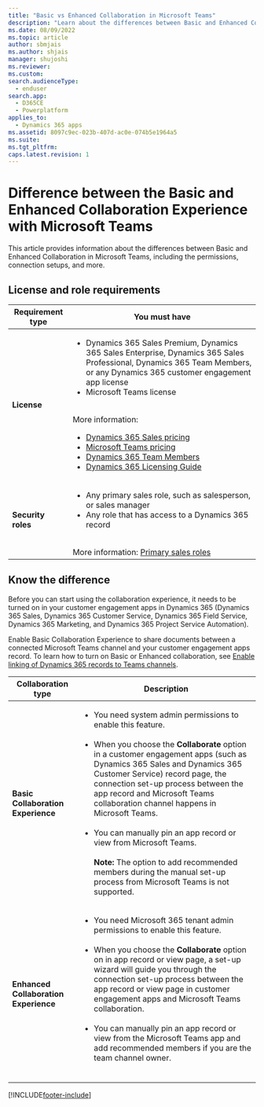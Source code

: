 ```yaml
---
title: "Basic vs Enhanced Collaboration in Microsoft Teams"
description: "Learn about the differences between Basic and Enhanced Collaboration in Microsoft Teams, including the permissions, connection setups, and more."
ms.date: 08/09/2022
ms.topic: article
author: sbmjais
ms.author: shjais
manager: shujoshi
ms.reviewer: 
ms.custom: 
search.audienceType: 
  - enduser
search.app: 
  - D365CE
  - Powerplatform
applies_to: 
  - Dynamics 365 apps
ms.assetid: 8097c9ec-023b-407d-ac0e-074b5e1964a5
ms.suite: 
ms.tgt_pltfrm: 
caps.latest.revision: 1
---
```

# Difference between the Basic and Enhanced Collaboration Experience with Microsoft Teams 

This article provides information about the differences between Basic and Enhanced Collaboration in Microsoft Teams, including the permissions, connection setups, and more.

## License and role requirements

| Requirement type | You must have |
|-----------------------|---------|
| **License** | <ul><li>Dynamics 365 Sales Premium, Dynamics 365 Sales Enterprise, Dynamics 365 Sales Professional, Dynamics 365 Team Members, or any Dynamics 365 customer engagement app license</li> <li>Microsoft Teams license</li></ul>  <br>More information: <ul><li>[Dynamics 365 Sales pricing](https://dynamics.microsoft.com/sales/pricing/)</li><li>[Microsoft Teams pricing](https://www.microsoft.com/microsoft-teams/compare-microsoft-teams-options?activetab=pivot:primaryr2&rtc=1)</li><li>[Dynamics 365 Team Members](/dynamics365/get-started/team-members-license)</li><li>[Dynamics 365 Licensing Guide](https://go.microsoft.com/fwlink/?LinkId=866544&clcid=0x409)</li></ul> |
| **Security roles** | <ul><li>Any primary sales role, such as salesperson, or sales manager</li><li>Any role that has access to a Dynamics 365 record</li></ul> <br>  More information: [Primary sales roles](security-roles-for-sales.md#primary-sales-roles)|

## Know the difference

Before you can start using the collaboration experience, it needs to be turned on in your customer engagement apps in Dynamics 365 (Dynamics 365 Sales, Dynamics 365 Customer Service, Dynamics 365 Field Service, Dynamics 365 Marketing, and Dynamics 365 Project Service Automation). 


Enable Basic Collaboration Experience to share documents between a connected Microsoft Teams channel and your customer engagement apps record. To learn how to turn on Basic or Enhanced collaboration, see [Enable linking of Dynamics 365 records to Teams channels](enable-record-linking.md).

 
|Collaboration type  |Description  |
|---------|---------|
|**Basic Collaboration Experience**     |  <ul><li>You need system admin permissions to enable this feature.</li><br/>  <li>When you choose the **Collaborate** option in a customer engagement apps (such as Dynamics 365 Sales and Dynamics 365 Customer Service) record page, the connection set-up process between the app record and Microsoft Teams collaboration channel happens in Microsoft Teams.</li><br/> <li>You can manually pin an app record or view from Microsoft Teams. <br/> <br/>**Note:** The option to add recommended members during the manual set-up process from Microsoft Teams is not supported.  </li></ul>       |
|**Enhanced Collaboration Experience**    | <ul><li>You need Microsoft 365 tenant admin permissions to enable this feature. </li><br/>  <li>When you choose the **Collaborate** option on in app record or view page, a set-up wizard will guide you through the connection set-up process between the app record or view page in customer engagement apps and Microsoft Teams collaboration.</li><br/> <li>You can manually pin an app record or view from the Microsoft Teams app and add recommended members if you are the team channel owner.</li><br/>  </ul>  


[!INCLUDE[footer-include](../../includes/footer-banner.md)]
